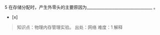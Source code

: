 5
在存储分配时，产生外零头的主要原因为_________________________________ 。
- [x]  

> 知识点：物理内存管理实验。
> 出处：网络
> 难度：1
> 解释
